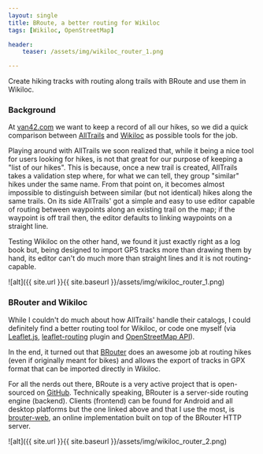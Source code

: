 ```yaml
---
layout: single
title: BRoute, a better routing for Wikiloc
tags: [Wikiloc, OpenStreetMap]

header:
    teaser: /assets/img/wikiloc_router_1.png

---
```


Create hiking tracks with routing along trails with BRoute and use them in Wikiloc.

### Background  

At [van42.com](https://www.van42.com/) we want to keep a record of all our hikes, so we did a quick comparison between [AllTrails](https://www.alltrails.com/) and [Wikiloc](https://www.wikiloc.com/) as possible tools for the job.  

Playing around with AllTrails we soon realized that, while it being a nice tool for users looking for hikes, is not that great for our purpose of keeping a "list of our hikes". This is because, once a new trail is created, AllTrails takes a validation step where, for what we can tell, they group "similar" hikes under the same name. From that point on, it becomes almost impossible to distinguish between similar (but not identical) hikes along the same trails.
On its side AllTrails' got a simple and easy to use editor capable of routing between waypoints along an existing trail on the map; if the waypoint is off trail then, the editor defaults to linking waypoints on a straight line.  

Testing Wikiloc on the other hand, we found it just exactly right as a log book but, being designed to import GPS tracks more than drawing them by hand, its editor can't do much more than straight lines and it is not routing-capable.  

![alt]({{ site.url }}{{ site.baseurl }}/assets/img/wikiloc_router_1.png)

### BRouter and Wikiloc

While I couldn't do much about how AllTrails' handle their catalogs, I could definitely find a better routing tool for Wikiloc, or code one myself (via [Leaflet.js](https://leafletjs.com/), [leaflet-routing](https://github.com/Turistforeningen/leaflet-routing) plugin and [OpenStreetMap API](https://wiki.openstreetmap.org/wiki/API)).  

In the end, it turned out that [BRouter](https://brouter.m11n.de/) does an awesome job at routing hikes (even if originally meant for bikes) and allows the export of tracks in GPX format that can be imported directly in Wikiloc.  

For all the nerds out there, BRoute is a very active project that is open-sourced on [GitHub](https://github.com/abrensch/brouter). Technically speaking, BRouter is a server-side routing engine (backend). Clients (frontend) can be found for Android and all desktop platforms but the one linked above and that I use the most, is [brouter-web](https://github.com/nrenner/brouter-web), an online implementation built on top of the BRouter HTTP server.

![alt]({{ site.url }}{{ site.baseurl }}/assets/img/wikiloc_router_2.png)
